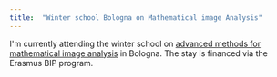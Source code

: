 ```yaml
---
title:  "Winter school Bologna on Mathematical image Analysis"
---
```


I'm currently attending the winter school on [advanced methods for mathematical image analysis](https://site.unibo.it/mathematical-image-analysis/en) in Bologna. The stay is financed via the Erasmus BIP program.

